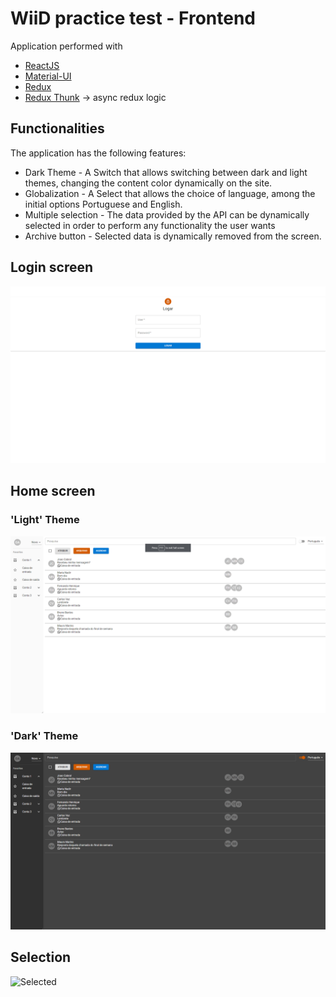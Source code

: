 # WiiD practice test - Frontend

 Application performed with
 
 - [ReactJS](https://reactjs.org/)
 - [Material-UI](https://material-ui.com/pt/)
 - [Redux](https://redux.js.org/)
 - [Redux Thunk](https://github.com/reduxjs/redux-thunk) -> async redux logic 
 
 ## Functionalities
 
 The application has the following features:
 
 - Dark Theme - A Switch that allows switching between dark and light themes, changing the content color dynamically on the site.
 - Globalization - A Select that allows the choice of language, among the initial options Portuguese and English.
 - Multiple selection - The data provided by the API can be dynamically selected in order to perform any functionality the user wants
 - Archive button - Selected data is dynamically removed from the screen.
 
 ## Login screen
 ![Login screen](https://github.com/VictorHugoBN/testepraticowiid/blob/master/.gitImages/tela%20de%20login.png)
 
 ## Home screen
 ### 'Light' Theme
 ![Light Theme](https://github.com/VictorHugoBN/testepraticowiid/blob/master/.gitImages/tela%20inicial%20pt.png)
 
 ### 'Dark' Theme
 ![Dark Theme](https://github.com/VictorHugoBN/testepraticowiid/blob/master/.gitImages/tela%20principal%20dark.png)
 
 ## Selection
 ![Selected](https://github.com/VictorHugoBN/testepraticowiid/blob/master/.gitImages/selecionao.JPG)
 
